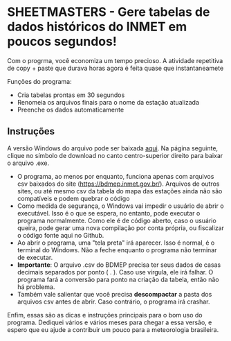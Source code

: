 # SHEETMASTERS - Gere tabelas de dados históricos do INMET em poucos segundos!

Com o progrma, você economiza um tempo precioso. A atividade repetitiva de copy + paste que durava horas agora é feita quase que instantaneamete

Funções do programa:
- Cria tabelas prontas em 30 segundos
- Renomeia os arquivos finais para o nome da estação atualizada
- Preenche os dados automaticamente

## **Instruções**

A versão Windows do arquivo pode ser baixada [aqui](dist/auto_plan_inmet.exe).
Na página seguinte, clique no símbolo de download no canto centro-superior direito para baixar o arquivo .exe.
- O programa, ao menos por enquanto, funciona apenas com arquivos csv baixados do site (https://bdmep.inmet.gov.br/).
  Arquivos de outros sites, ou até mesmo csv da tabela do mapa das estações ainda não são compatíveis e podem quebrar o código
- Como medida de segurança, o Windows vai impedir o usuário de abrir o executável. Isso é o que se espera, no entanto, pode executar o programa normalmente. Como ele é de código aberto,
   caso o usuário queira, pode gerar uma nova compilação por conta própria, ou fiscalizar o código fonte aqui no Github.
- Ao abrir o programa, uma "tela preta" irá aparecer. Isso é normal, é o terminal do Windows. Não a feche enquanto o programa não terminar de executar.
- **Importante**: O arquivo .csv do BDMEP precisa ter seus dados de casas decimais separados por ponto ( . ). Caso use vírgula, ele irá falhar.
  O programa fará a conversão para ponto na criação da tabela, então não há problema.
- Também vale salientar que você precisa **descompactar** a pasta dos arquivos csv antes de abrir. Caso contrário, o programa irá crashar.


Enfim, essas são as dicas e instruções principais para o bom uso do programa. Dediquei vários e vários meses para chegar a essa versão, e espero que eu ajude a contribuir um pouco para a meteorologia brasileira.
  

